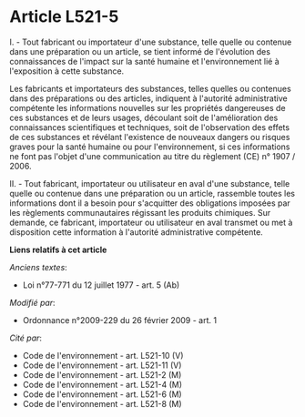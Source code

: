 # Article L521-5

I. - Tout fabricant ou importateur d'une substance, telle quelle ou contenue dans une préparation ou un article, se tient
informé de l'évolution des connaissances de l'impact sur la santé humaine et l'environnement lié à l'exposition à cette
substance. 

Les fabricants et importateurs des substances, telles quelles ou contenues dans des préparations ou des articles, indiquent à
l'autorité administrative compétente les informations nouvelles sur les propriétés dangereuses de ces substances et de leurs
usages, découlant soit de l'amélioration des connaissances scientifiques et techniques, soit de l'observation des effets de
ces substances et révélant l'existence de nouveaux dangers ou risques graves pour la santé humaine ou pour l'environnement,
si ces informations ne font pas l'objet d'une communication au titre du règlement (CE) n° 1907 / 2006. 

II. - Tout fabricant, importateur ou utilisateur en aval d'une substance, telle quelle ou contenue dans une préparation ou un
article, rassemble toutes les informations dont il a besoin pour s'acquitter des obligations imposées par les règlements
communautaires régissant les produits chimiques. Sur demande, ce fabricant, importateur ou utilisateur en aval transmet ou
met à disposition cette information à l'autorité administrative compétente.

**Liens relatifs à cet article**

_Anciens textes_:

  - Loi n°77-771 du 12 juillet 1977 - art. 5 (Ab)

_Modifié par_:

  - Ordonnance n°2009-229 du 26 février 2009 - art. 1

_Cité par_:

  - Code de l'environnement - art. L521-10 (V)
  - Code de l'environnement - art. L521-11 (V)
  - Code de l'environnement - art. L521-2 (M)
  - Code de l'environnement - art. L521-4 (M)
  - Code de l'environnement - art. L521-6 (M)
  - Code de l'environnement - art. L521-8 (M)
